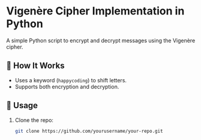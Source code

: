 # Vigenère Cipher Implementation in Python

A simple Python script to encrypt and decrypt messages using the Vigenère cipher.

## 🔐 How It Works

- Uses a keyword (`happycoding`) to shift letters.
- Supports both encryption and decryption.

## 🚀 Usage

1. Clone the repo:
   ```sh
   git clone https://github.com/yourusername/your-repo.git
   ```
